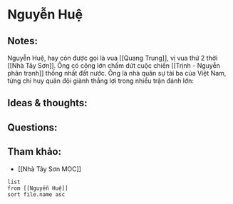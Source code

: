 # Nguyễn Huệ

## Notes:
Nguyễn Huệ, hay còn được gọi là vua [[Quang Trung]], vị vua thứ 2 thời [[Nhà Tây Sơn]]. Ông có công lớn chấm dứt cuộc chiến [[Trịnh - Nguyễn phân tranh]] thống nhất đất nước. Ông là nhà quân sự tài ba của Việt Nam, từng chỉ huy quân đội giành thắng lợi trong nhiều trận đánh lớn: 

## Ideas & thoughts:

## Questions:


## Tham khảo:
- [[Nhà Tây Sơn MOC]]
```dataview
list
from [[Nguyễn Huệ]]
sort file.name asc
```

